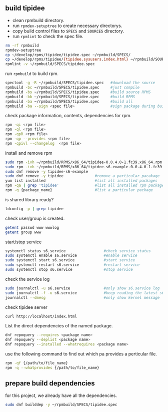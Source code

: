 
## build tipidee

- clean rpmbuild directory.
- run `rpmdev-setuptree` to create necessary directorys.
- copy build control files to `SPECS` and `SOURCES` directory.
- run `rpmlint` to check the spec file.

```sh
rm -rf rpmbuild
rpmdev-setuptree
cp ~/develop/rpms/tipidee/tipidee.spec ~/rpmbuild/SPECS/
cp ~/develop/rpms/tipidee/{tipidee.sysusers,index.html} ~/rpmbuild/SOURCES/
rpmlint -v ~/rpmbuild/SPECS/tipidee.spec
```
run `rpmbuild` to build rpm.
```sh
spectool -g -R ~/rpmbuild/SPECS/tipidee.spec   #download the source
rpmbuild -bc ~/rpmbuild/SPECS/tipidee.spec     #just compile
rpmbuild -bs ~/rpmbuild/SPECS/tipidee.spec     #build source RPMS
rpmbuild -bb ~/rpmbuild/SPECS/tipidee.spec     #build RPMS
rpmbuild -ba ~/rpmbuild/SPECS/tipidee.spec     #build all
rpmbuild -ba --sign <spec file>                #sign package during build
```
check package information, contents, dependencies for rpm.
```sh
rpm -qi <rpm file>
rpm -ql <rpm file>
rpm -qpR <rpm file>
rpm -qp --provides <rpm file>
rpm -qpivl --changelog  <rpm file>
```
install and remove rpm
```sh
sudo rpm -ivh ~/rpmbuild/RPMS/x86_64/tipidee-0.0.4.0-1.fc39.x86_64.rpm
sudo rpm -ivh ~/rpmbuild/RPMS/x86_64/tipidee-s6-example-0.0.4.0-1.fc39.x86_64.rpm
sudo dnf remove -y tipidee-s6-example
sudo dnf remove -y tipidee              #remove a particular pacakage
yum list installed                      #list all installed packages
rpm -qa | grep 'tipidee'                #list all installed rpm packages.
rpm -q {package_name}                   #list a particular package
```
is shared library ready?
```sh
ldconfig -p | grep tipidee
```
check user/group is created.
```sh
getent passwd www wwwlog
getent group www
```
start/stop service
```sh
systemctl status s6.service                 #check service status
sudo systemctl enable s6.service            #enable service
sudo systemctl start s6.service             #start service
sudo systemctl restart s6.service           #restart service
sudo systemctl stop s6.service              #stop service
```
check the service log
```sh
sudo journalctl -u s6.service               #only show s6.service log
sudo journalctl -f -u s6.service            #keep reading the latest s6.service log
journalctl --dmesg                          #only show kernel message
```
check tipidee server
```sh
curl http://localhost/index.html
```
List the direct dependencies of the named package.
```sh
dnf repoquery --requires <package name>
dnf repoquery --deplist <package name>
dnf repoquery --installed --whatrequires <package name>
```
use the following command to find out which pa provides a perticular file.
```sh
rpm -qf {/path/to/file_name}
rpm -q --whatprovides {/path/to/file_name}
```
## prepare build dependencies
for this project, we already have all the dependencies.
```sh
sudo dnf builddep -y ~/rpmbuild/SPECS/tipidee.spec
```
